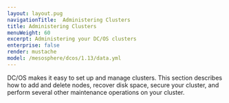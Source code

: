 ```yaml
---
layout: layout.pug
navigationTitle:  Administering Clusters
title: Administering Clusters
menuWeight: 60
excerpt: Administering your DC/OS clusters
enterprise: false
render: mustache
model: /mesosphere/dcos/1.13/data.yml
---
```



DC/OS makes it easy to set up and manage clusters. This section describes how to add and delete nodes, recover disk space, secure your cluster, and perform several other maintenance operations on your cluster.
